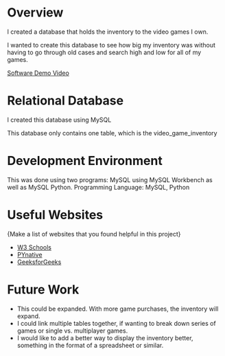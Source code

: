 # Overview

I created a database that holds the inventory to the video games I own. 

I wanted to create this database to see how big my inventory was without having to go through old cases and search high and low for all of my games.

[Software Demo Video](https://youtu.be/oTLVAZcJSOs)

# Relational Database

I created this database using MySQL

This database only contains one table, which is the video_game_inventory

# Development Environment

This was done using two programs: MySQL using MySQL Workbench as well as MySQL Python. 
Programming Language: MySQL, Python

# Useful Websites

{Make a list of websites that you found helpful in this project}
* [W3 Schools](https://www.w3schools.com/)
* [PYnative](https://www.pynative.com)
* [GeeksforGeeks](https://www.geeksforgeeks.com)

# Future Work

* This could be expanded. With more game purchases, the inventory will expand.
* I could link multiple tables together, if wanting to break down series of games or single vs. multiplayer games.
* I would like to add a better way to display the inventory better, something in the format of a spreadsheet or similar.
